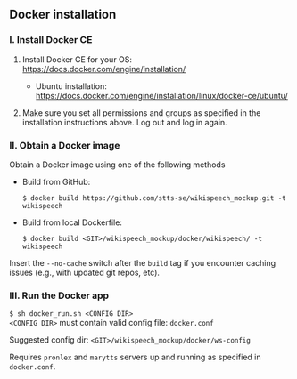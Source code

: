 ## Docker installation

### I. Install Docker CE

1. Install Docker CE for your OS: https://docs.docker.com/engine/installation/   
   * Ubuntu installation: https://docs.docker.com/engine/installation/linux/docker-ce/ubuntu/

2. Make sure you set all permissions and groups as specified in the installation instructions above. Log out and log in again.

### II. Obtain a Docker image

Obtain a Docker image using one of the following methods

* Build from GitHub:

   `$ docker build https://github.com/stts-se/wikispeech_mockup.git -t wikispeech`   

* Build from local Dockerfile:

   `$ docker build <GIT>/wikispeech_mockup/docker/wikispeech/ -t wikispeech`

Insert the `--no-cache` switch after the `build` tag if you encounter caching issues (e.g., with updated git repos, etc).


### III. Run the Docker app


`$ sh docker_run.sh <CONFIG DIR>`      
`<CONFIG DIR>` must contain valid config file: `docker.conf`

Suggested config dir: `<GIT>/wikispeech_mockup/docker/ws-config`

Requires `pronlex` and `marytts` servers up and running as specified in `docker.conf`.

